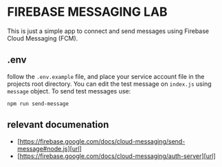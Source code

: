 # FIREBASE MESSAGING LAB

This is just a simple app to connect and send messages using Firebase Cloud Messaging (FCM).

## .env

follow the `.env.example` file, and place your service account file in the projects root directory. You can edit the test message on `index.js` using `message` object. To send test messages use:

`npm run send-message`

## relevant documenation

- [https://firebase.google.com/docs/cloud-messaging/send-message#node.js][url]
- [https://firebase.google.com/docs/cloud-messaging/auth-server][url]

